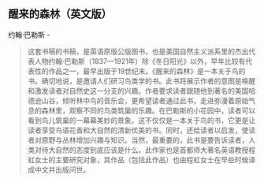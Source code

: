 ## 醒来的森林（英文版）

约翰·巴勒斯  -  

> 这套书稿的书稿，是英语原版公版图书，也是美国自然主义派系里的杰出代表人物约翰·巴勒斯（1837—1921年）除《冬日阳光》以外，早年比较有代表性的作品之一，最早出版于19世纪末。《醒来的森林》是一本关于鸟的书。确切地说，是邀请人们研习鸟类学的书。此书将展示作者的意图是唤醒和激发读者对自然史这一分支的兴趣。作者要求读者跟随他到著名的美国哈德逊山谷，倾听林中鸟的音乐会，更希望读者通过此书，走进弥漫着原始气息的森林里，观察不同的鸟类筑巢的乐趣。在巴勒斯的小花园中，读者可以看到鸟儿筑巢的一幕幕美妙的景象。这不仅仅是一本关于鸟的书，它更是让读者享受鸟语花香和大自然的清新优美的书。同时，还给读者以启发，使读者对原野与丛林增加兴趣与知识。当然，最重要的，此书是要告诉读者，人类对待大自然的态度到底应该是什么。此作家也是首都师大著名英语教授程虹女士的主要研究对象，其作品（包括此作品）也由程虹女士在早些时候译成中文并出版问世。
